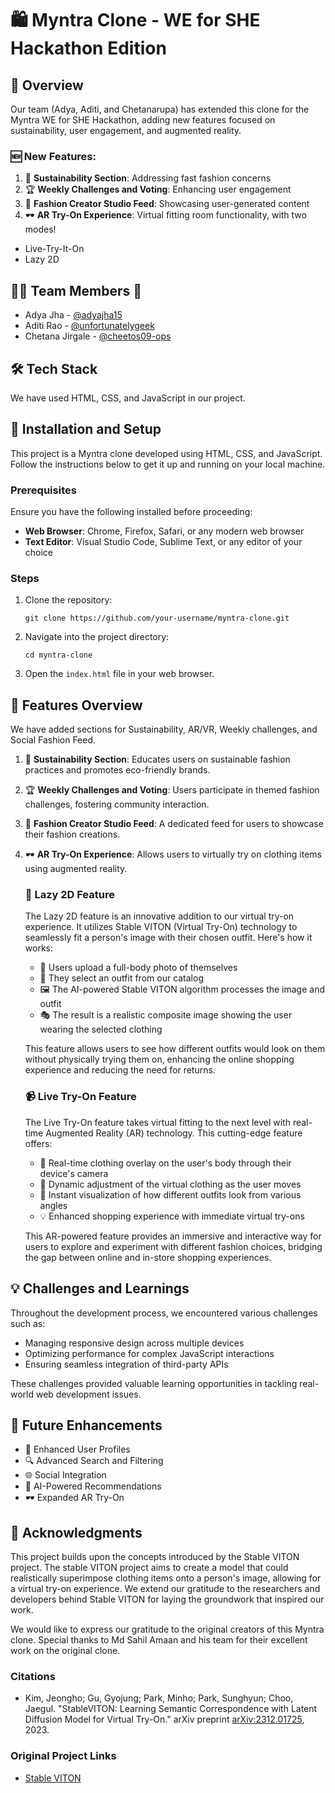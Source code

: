 # 🛍️ Myntra Clone - WE for SHE Hackathon Edition

## 🌟 Overview

Our team (Adya, Aditi, and Chetanarupa) has extended this clone for the Myntra WE for SHE Hackathon, adding new features focused on sustainability, user engagement, and augmented reality.

### 🆕 New Features:

1. 🌿 **Sustainability Section**: Addressing fast fashion concerns
2. 🏆 **Weekly Challenges and Voting**: Enhancing user engagement
3. 📸 **Fashion Creator Studio Feed**: Showcasing user-generated content
4. 🕶️ **AR Try-On Experience**: Virtual fitting room functionality, with two modes!
- Live-Try-It-On
- Lazy 2D

## 👩‍💻 Team Members 🌟

- Adya Jha - [@adyajha15](https://github.com/adyajha15)
- Aditi Rao - [@unfortunatelygeek](https://github.com/unfortunatelygeek) 
- Chetana Jirgale - [@cheetos09-ops](https://github.com/cheetos09-ops) 

## 🛠️ Tech Stack

We have used HTML, CSS, and JavaScript in our project.

## 🚀 Installation and Setup

This project is a Myntra clone developed using HTML, CSS, and JavaScript. Follow the instructions below to get it up and running on your local machine.

### Prerequisites

Ensure you have the following installed before proceeding:

- **Web Browser**: Chrome, Firefox, Safari, or any modern web browser
- **Text Editor**: Visual Studio Code, Sublime Text, or any editor of your choice

### Steps

1. Clone the repository:
   ```
   git clone https://github.com/your-username/myntra-clone.git
   ```

2. Navigate into the project directory:
   ```
   cd myntra-clone
   ```

3. Open the `index.html` file in your web browser.

## 🎨 Features Overview

We have added sections for Sustainability, AR/VR, Weekly challenges, and Social Fashion Feed.

1. 🌿 **Sustainability Section**: Educates users on sustainable fashion practices and promotes eco-friendly brands.

2. 🏆 **Weekly Challenges and Voting**: Users participate in themed fashion challenges, fostering community interaction.

3. 📸 **Fashion Creator Studio Feed**: A dedicated feed for users to showcase their fashion creations.

4. 🕶️ **AR Try-On Experience**: Allows users to virtually try on clothing items using augmented reality.

   ### 👗 Lazy 2D Feature
   The Lazy 2D feature is an innovative addition to our virtual try-on experience. It utilizes Stable VITON (Virtual Try-On) technology to seamlessly fit a person's image with their chosen outfit. Here's how it works:

   - 📸 Users upload a full-body photo of themselves
   - 👚 They select an outfit from our catalog
   - 🖼️ The AI-powered Stable VITON algorithm processes the image and outfit
   - 🎭 The result is a realistic composite image showing the user wearing the selected clothing

   This feature allows users to see how different outfits would look on them without physically trying them on, enhancing the online shopping experience and reducing the need for returns.

   ### 📹 Live Try-On Feature
   The Live Try-On feature takes virtual fitting to the next level with real-time Augmented Reality (AR) technology. This cutting-edge feature offers:

   - 🎥 Real-time clothing overlay on the user's body through their device's camera
   - 🔄 Dynamic adjustment of the virtual clothing as the user moves
   - 👀 Instant visualization of how different outfits look from various angles
   - 💡 Enhanced shopping experience with immediate virtual try-ons

   This AR-powered feature provides an immersive and interactive way for users to explore and experiment with different fashion choices, bridging the gap between online and in-store shopping experiences.

## 💡 Challenges and Learnings

Throughout the development process, we encountered various challenges such as:
- Managing responsive design across multiple devices
- Optimizing performance for complex JavaScript interactions
- Ensuring seamless integration of third-party APIs

These challenges provided valuable learning opportunities in tackling real-world web development issues.

## 🔮 Future Enhancements

- 👤 Enhanced User Profiles
- 🔍 Advanced Search and Filtering
- 🌐 Social Integration
- 🤖 AI-Powered Recommendations
- 🕶️ Expanded AR Try-On

## 🙏 Acknowledgments

This project builds upon the concepts introduced by the Stable VITON project. The stable VITON project aims to create a model that could realistically superimpose clothing items onto a person's image, allowing for a virtual try-on experience. We extend our gratitude to the researchers and developers behind Stable VITON for laying the groundwork that inspired our work.

We would like to express our gratitude to the original creators of this Myntra clone. Special thanks to Md Sahil Amaan and his team for their excellent work on the original clone.

### Citations

- Kim, Jeongho; Gu, Gyojung; Park, Minho; Park, Sunghyun; Choo, Jaegul. "StableVITON: Learning Semantic Correspondence with Latent Diffusion Model for Virtual Try-On." arXiv preprint [arXiv:2312.01725](https://arxiv.org/abs/2312.01725), 2023.

### Original Project Links

- [Stable VITON](https://github.com/rlawjdghek/StableVITON)
